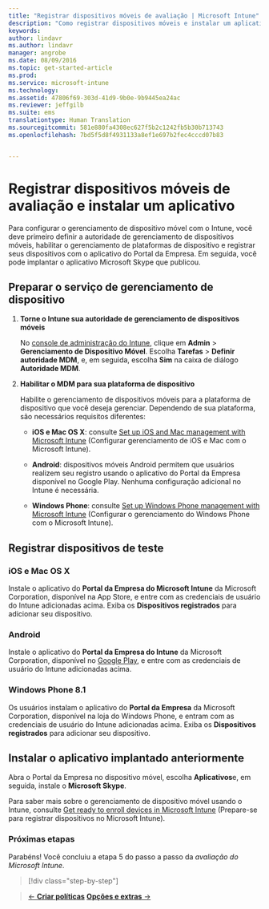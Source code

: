 ```yaml
---
title: "Registrar dispositivos móveis de avaliação | Microsoft Intune"
description: "Como registrar dispositivos móveis e instalar um aplicativo quando você se inscrever para uma avaliação gratuita de 30 dias do Intune"
keywords: 
author: lindavr
ms.author: lindavr
manager: angrobe
ms.date: 08/09/2016
ms.topic: get-started-article
ms.prod: 
ms.service: microsoft-intune
ms.technology: 
ms.assetid: 47806f69-303d-41d9-9b0e-9b9445ea24ac
ms.reviewer: jeffgilb
ms.suite: ems
translationtype: Human Translation
ms.sourcegitcommit: 581e880fa4308ec627f5b2c1242fb5b30b713743
ms.openlocfilehash: 7bd5f5d8f4931133a8ef1e697b2fec4cccd07b83


---
```


# Registrar dispositivos móveis de avaliação e instalar um aplicativo
Para configurar o gerenciamento de dispositivo móvel com o Intune, você deve primeiro definir a autoridade de gerenciamento de dispositivos móveis, habilitar o gerenciamento de plataformas de dispositivo e registrar seus dispositivos com o aplicativo do Portal da Empresa. Em seguida, você pode implantar o aplicativo Microsoft Skype que publicou.

## Preparar o serviço de gerenciamento de dispositivo

1.  **Torne o Intune sua autoridade de gerenciamento de dispositivos móveis**

    No [console de administração do Intune](https://manage.microsoft.com/), clique em **Admin** &gt; **Gerenciamento de Dispositivo Móvel**. Escolha **Tarefas** > **Definir autoridade MDM**, e, em seguida, escolha **Sim** na caixa de diálogo **Autoridade MDM**.

2.  **Habilitar o MDM para sua plataforma de dispositivo**

    Habilite o gerenciamento de dispositivos móveis para a plataforma de dispositivo que você deseja gerenciar. Dependendo de sua plataforma, são necessários requisitos diferentes:

    -   **iOS e Mac OS X**: consulte [Set up iOS and Mac management with Microsoft Intune](/Intune/Deploy-Use/set-up-ios-and-mac-management-with-microsoft-intune) (Configurar gerenciamento de iOS e Mac com o Microsoft Intune).

    -   **Android**: dispositivos móveis Android permitem que usuários realizem seu registro usando o aplicativo do Portal da Empresa disponível no Google Play. Nenhuma configuração adicional no Intune é necessária.

    -   **Windows Phone**: consulte [Set up Windows Phone management with Microsoft Intune](/Intune/Deploy-Use/set-up-windows-phone-management-with-microsoft-intune) (Configurar o gerenciamento do Windows Phone com o Microsoft Intune).

## Registrar dispositivos de teste

### iOS e Mac OS X
Instale o aplicativo do **Portal da Empresa do Microsoft Intune** da Microsoft Corporation, disponível na App Store, e entre com as credenciais de usuário do Intune adicionadas acima. Exiba os **Dispositivos registrados** para adicionar seu dispositivo.

### Android
Instale o aplicativo do **Portal da Empresa do Intune** da Microsoft Corporation, disponível no [Google Play](http://go.microsoft.com/fwlink/p/?LinkId=386612), e entre com as credenciais de usuário do Intune adicionadas acima.

### Windows Phone 8.1
Os usuários instalam o aplicativo do **Portal da Empresa** da Microsoft Corporation, disponível na loja do Windows Phone, e entram com as credenciais de usuário do Intune adicionadas acima.  Exiba os **Dispositivos registrados** para adicionar seu dispositivo.

## Instalar o aplicativo implantado anteriormente
Abra o Portal da Empresa no dispositivo móvel, escolha **Aplicativos**e, em seguida, instale o **Microsoft Skype**.

Para saber mais sobre o gerenciamento de dispositivo móvel usando o Intune, consulte [Get ready to enroll devices in Microsoft Intune](/Intune/deploy-use/prerequisites-for-enrollment) (Prepare-se para registrar dispositivos no Microsoft Intune).

### Próximas etapas
Parabéns! Você concluiu a etapa 5 do passo a passo da *avaliação do Microsoft Intune*.

>[!div class="step-by-step"]

>[&larr; **Criar políticas**](.\get-started-with-a-30-day-trial-of-microsoft-intune-step-4.md)     [**Opções e extras** &rarr;](.\get-started-with-a-30-day-trial-of-microsoft-intune-step-6.md)  



<!--HONumber=Oct16_HO2-->


